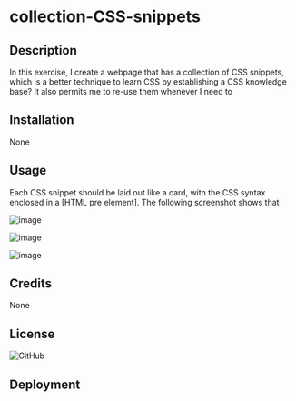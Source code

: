 # collection-CSS-snippets

## Description 

In this exercise, I create a webpage that has a collection of CSS snippets, which is a better technique to learn CSS by establishing a CSS knowledge base? It also permits me to re-use them whenever I need to


## Installation

None

## Usage 

Each CSS snippet should be laid out like a card, with the CSS syntax enclosed in a [HTML pre element].
The following screenshot shows that 

![image](https://user-images.githubusercontent.com/118448852/203325993-4edf6d47-1ed7-4454-a2fc-0055f6f8dcd5.png)

![image](https://user-images.githubusercontent.com/118448852/203326290-f5d2d9b3-38ba-4eab-b225-2f7fbc64062a.png)

![image](https://user-images.githubusercontent.com/118448852/203326532-d0ea51d3-fae8-4e62-a275-b0d29e8fa34b.png)



## Credits

None


## License
![GitHub](https://img.shields.io/github/license/Ad-sall/collection-CSS-snippets)

## Deployment










